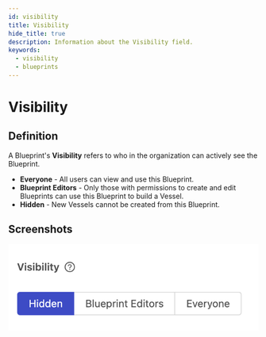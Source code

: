 ```yaml
---
id: visibility
title: Visibility
hide_title: true
description: Information about the Visibility field.
keywords:
  - visibility
  - blueprints
---
```


# Visibility

## Definition

A Blueprint's **Visibility** refers to who in the organization can actively see the Blueprint.

- **Everyone** - All users can view and use this Blueprint.
- **Blueprint Editors** - Only those with permissions to create and edit Blueprints can use this Blueprint to build a Vessel.
- **Hidden** - New Vessels cannot be created from this Blueprint.

## Screenshots

![](../../.gitbook/assets/image_21.png)
